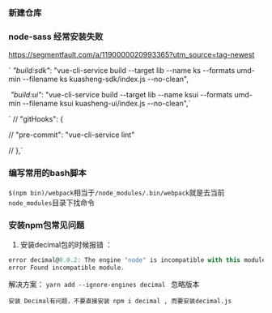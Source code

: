 

### 新建仓库

### node-sass 经常安装失败

https://segmentfault.com/a/1190000020993365?utm_source=tag-newest

` *"build:sdk"*: "vue-cli-service build --target lib --name ks --formats umd-min --filename ks kuasheng-sdk/index.js --no-clean",

​    *"build:ui"*: "vue-cli-service build --target lib --name ksui --formats umd-min --filename ksui kuasheng-ui/index.js --no-clean",`

`  // "gitHooks": {

  //   "pre-commit": "vue-cli-service lint"

  // },`







### 编写常用的bash脚本

`$(npm bin)/webpack`相当于`/node_modules/.bin/webpack`就是去当前`node_modules`目录下找命令



### 安装npm包常见问题

1. 安装decimal包的时候报错 ： 

```js
error decimal@0.0.2: The engine "node" is incompatible with this module. Expected version "0.4.x". Got "10.13.0"
error Found incompatible module.
```

解决方案： `yarn add --ignore-engines decimal ` 忽略版本



`安装 Decimal有问题，不要直接安装 npm i decimal , 而要安装decimal.js`